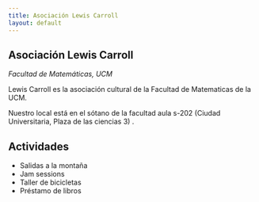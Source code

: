 ```yaml
---
title: Asociación Lewis Carroll
layout: default
---
```


## Asociación Lewis Carroll
*Facultad de Matemáticas, UCM*

Lewis Carroll es la asociación cultural de la Facultad de Matematicas de la UCM.

Nuestro local está en el sótano de la facultad aula s-202 (Ciudad Universitaria, Plaza de las ciencias 3) .

## Actividades

- Salidas a la montaña
- Jam sessions
- Taller de bicicletas
- Préstamo de libros
